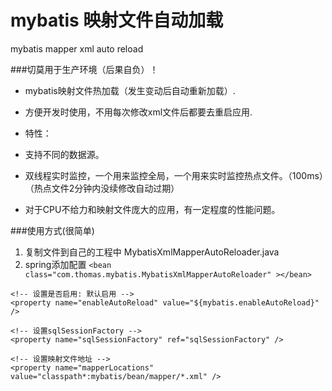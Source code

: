 # mybatis 映射文件自动加载
mybatis mapper xml auto reload

###切莫用于生产环境（后果自负）！

* mybatis映射文件热加载（发生变动后自动重新加载）.

* 方便开发时使用，不用每次修改xml文件后都要去重启应用.

* 特性：
 * 支持不同的数据源。
 * 双线程实时监控，一个用来监控全局，一个用来实时监控热点文件。（100ms）（热点文件2分钟内没续修改自动过期）
 * 对于CPU不给力和映射文件庞大的应用，有一定程度的性能问题。

###使用方式(很简单)
1. 复制文件到自己的工程中 MybatisXmlMapperAutoReloader.java
2. spring添加配置 `<bean class="com.thomas.mybatis.MybatisXmlMapperAutoReloader" ></bean>`

<!-- mybatis自动热加载 -->
<bean class="com.thomas.mybatis.MybatisXmlMapperAutoReloader" >

	<!-- 设置是否启用: 默认启用 -->
	<property name="enableAutoReload" value="${mybatis.enableAutoReload}" />

	<!-- 设置sqlSessionFactory -->
	<property name="sqlSessionFactory" ref="sqlSessionFactory" />

	<!-- 设置映射文件地址 -->
	<property name="mapperLocations" value="classpath*:mybatis/bean/mapper/*.xml" />
</bean>
